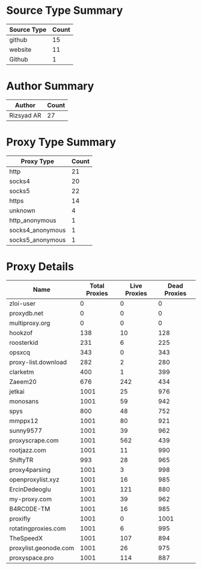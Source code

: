 # Source Type Summary

| Source Type | Count |
|-------------|-------|
| github | 15 |
| website | 11 |
| Github | 1 |


# Author Summary

| Author | Count |
|--------|-------|
| Rizsyad AR | 27 |


# Proxy Type Summary

| Proxy Type | Count |
|------------|-------|
| http | 21 |
| socks4 | 20 |
| socks5 | 22 |
| https | 14 |
| unknown | 4 |
| http_anonymous | 1 |
| socks4_anonymous | 1 |
| socks5_anonymous | 1 |


# Proxy Details

| Name | Total Proxies | Live Proxies | Dead Proxies |
|------|---------------|--------------|---------------|
| zloi-user | 0 | 0 | 0 |
| proxydb.net | 0 | 0 | 0 |
| multiproxy.org | 0 | 0 | 0 |
| hookzof | 138 | 10 | 128 |
| roosterkid | 231 | 6 | 225 |
| opsxcq | 343 | 0 | 343 |
| proxy-list.download | 282 | 2 | 280 |
| clarketm | 400 | 1 | 399 |
| Zaeem20 | 676 | 242 | 434 |
| jetkai | 1001 | 25 | 976 |
| monosans | 1001 | 59 | 942 |
| spys | 800 | 48 | 752 |
| mmppx12 | 1001 | 80 | 921 |
| sunny9577 | 1001 | 39 | 962 |
| proxyscrape.com | 1001 | 562 | 439 |
| rootjazz.com | 1001 | 11 | 990 |
| ShiftyTR | 993 | 28 | 965 |
| proxy4parsing | 1001 | 3 | 998 |
| openproxylist.xyz | 1001 | 16 | 985 |
| ErcinDedeoglu | 1001 | 121 | 880 |
| my-proxy.com | 1001 | 39 | 962 |
| B4RC0DE-TM | 1001 | 16 | 985 |
| proxifly | 1001 | 0 | 1001 |
| rotatingproxies.com | 1001 | 6 | 995 |
| TheSpeedX | 1001 | 107 | 894 |
| proxylist.geonode.com | 1001 | 26 | 975 |
| proxyspace.pro | 1001 | 114 | 887 |
